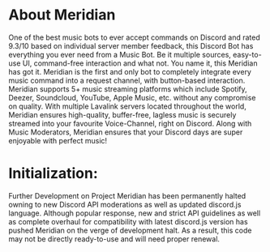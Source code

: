 # About Meridian
One of the best music bots to ever accept commands on Discord and rated 9.3/10 based on individual server member feedback, this Discord Bot has everything you ever need from a Music Bot. Be it multiple sources, easy-to-use UI, command-free interaction and what not. You name it, this Meridian has got it. Meridian is the first and only bot to completely integrate every music command into a request channel, with button-based interaction. Meridian supports 5+ music streaming platforms which include Spotify, Deezer, Soundcloud, YouTube, Apple Music, etc. without any compromise on quality. With multiple Lavalink servers located throughout the world, Meridian ensures high-quality, buffer-free, lagless music is securely streamed into your favourite Voice-Channel, right on Discord. Along with Music Moderators, Meridian ensures that your Discord days are super enjoyable with perfect music!
# Initialization:
Further Development on Project Meridian has been permanently halted owning to new Discord API moderations as well as updated discord.js language. Although popular response, new and strict API guidelines as well as complete overhaul for compatibility with latest discord.js version has pushed Meridian on the verge of development halt.
As a result, this code may not be directly ready-to-use and will need proper renewal.

